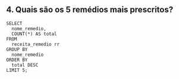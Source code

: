 ## 4. Quais são os 5 remédios mais prescritos?

    SELECT 
      nome_remedio, 
      COUNT(*) AS total 
    FROM 
      receita_remedio rr 
    GROUP BY 
      nome_remedio
    ORDER BY 
      total DESC
    LIMIT 5;
